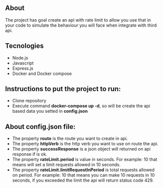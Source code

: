 ## About

The project has goal create an api with rate limit to allow you use that in your code to simulate the behaviour you will face when integrate with third api.

## Tecnologies

- Node.js
- Javascript
- Express.js
- Docker and Docker compose

## Instructions to put the project to run:

- Clone repository
- Execute command **docker-compose up -d**, so will be create the api based data you setted in **config.json**

## About config.json file:

- The property **route** is the route you want to create in api.
- The property **httpVerb** is the http verb you want to use on route the api.
- The property **successResponse** is a json object will returned on api response if is ok.
- The property **rateLimit.period** is value in seconds. For example: 10 that means will set a limit requests allowed in 10 seconds.
- The property **rateLimit.limitRequestInPeriod** is total requests allowed on period. For example: 10 that means you can make 10 requests in 10 seconds, if you exceeded the limit the api will return status code 429.
